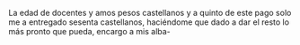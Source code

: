 La edad de docentes y amos pesos castellanos y a quinto de este pago solo me a entregado sesenta castellanos, haciéndome que dado a dar el resto lo más pronto que pueda, encargo a mis alba-